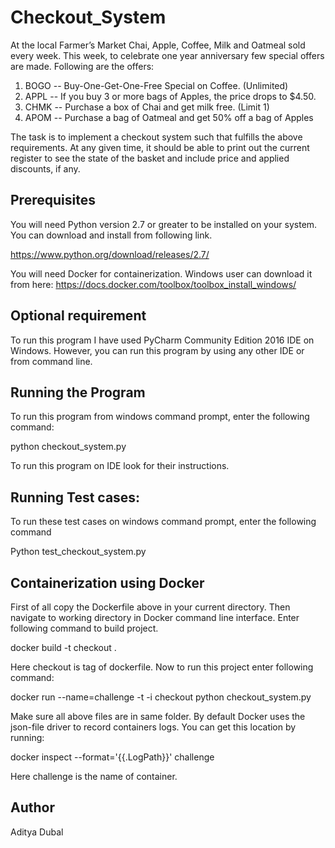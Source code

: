 # Checkout_System

At the local Farmer’s Market Chai, Apple, Coffee, Milk and Oatmeal sold every week. This week, to celebrate one year anniversary few special offers are made. Following are the offers:
1. BOGO -- Buy-One-Get-One-Free Special on Coffee. (Unlimited)
2. APPL -- If you buy 3 or more bags of Apples, the price drops to $4.50.
3. CHMK -- Purchase a box of Chai and get milk free. (Limit 1)
4. APOM -- Purchase a bag of Oatmeal and get 50% off a bag of Apples

The task is to implement a checkout system such that fulfills the above requirements.
At any given time, it should be able to print out the current register to see the state of the basket and include price and applied discounts, if any.

## Prerequisites

You will need Python version 2.7 or greater to be installed on your system.
You can download and install from following link.

https://www.python.org/download/releases/2.7/

You will need Docker for containerization. Windows user can download it from here:
https://docs.docker.com/toolbox/toolbox_install_windows/


## Optional requirement

To run this program I have used PyCharm Community Edition 2016 IDE on Windows. However, you can run this program by using any other IDE or from command line.

## Running the Program

To run this program from windows command prompt, enter the following command:

python checkout_system.py

To run this program on IDE look for their instructions.

## Running Test cases:

To run these test cases on windows command prompt, enter the following command

Python test_checkout_system.py

## Containerization using Docker

First of all copy the Dockerfile above in your current directory. Then navigate to working directory in Docker command line interface. 
Enter following command to build project.

docker build -t checkout .

Here checkout is tag of dockerfile. Now to run this project enter following command:

docker run --name=challenge -t -i checkout python checkout_system.py

Make sure all above files are in same folder. By default Docker uses the json-file driver to record containers logs.
You can get this location by running:

docker inspect --format='{{.LogPath}}' challenge

Here challenge is the name of container.


## Author
Aditya Dubal
